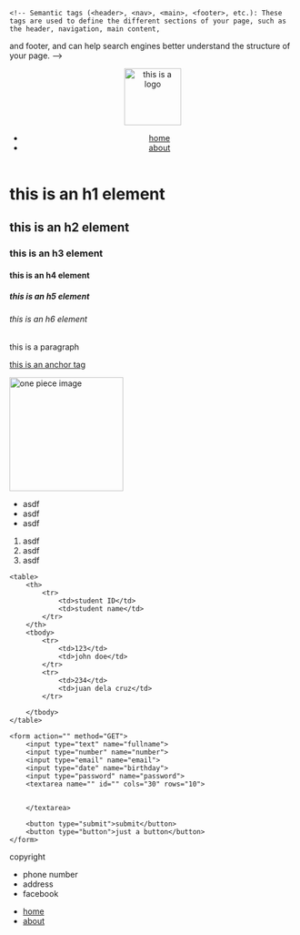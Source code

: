 <!DOCTYPE html> <!-- This line declares the document type as HTML, which is necessary for the browser to interpret the code correctly. -->
<html lang="en"> <!--This line marks the beginning of the HTML document. The "lang" attribute specifies the language of the document, in this case, English.-->
<head><!--This tag marks the beginning of the head section of the HTML document, which contains information about the document but is not displayed on the page itself.-->
    <meta charset="UTF-8"><!--This line specifies the character encoding used for the document, which is necessary for the browser to correctly display special characters.-->
    <meta http-equiv="X-UA-Compatible" content="IE=edge"><!--This line specifies the compatibility mode for the document, specifically for Internet Explorer.-->
    <meta name="viewport" content="width=device-width, initial-scale=1.0"><!--This line specifies the viewport settings for the document, which affects how the page is displayed on different devices with different screen sizes.-->
    <title>r10 HTML and CSS</title><!--This line specifies the title of the document, which is displayed in the browser's title bar and is used by search engines to index the page.-->
</head>



<body><!--This tag marks the beginning of the body section of the HTML document, which contains the visible content of the page.-->
    


    <!-- Semantic tags (<header>, <nav>, <main>, <footer>, etc.): These tags are used to define the different sections of your page, such as the header, navigation, main content, 
and footer, and can help search engines better understand the structure of your page. -->
<header>   
    <img src="https://www.tailorbrands.com/wp-content/uploads/2020/07/mcdonalds-logo.jpg" alt="this is a logo" width="100px">
    <nav>
        <ul>
            <li><a href="#">home</a></li>
            <li><a href="#">about</a></li>
        </ul>
    </nav>
</header>
 
<main>
<!-- Headings (<h1>, <h2>, <h3>, etc.): These tags are used to define the headings and subheadings of your page, with <h1> being the most important and <h6> being the 
least important. -->
<h1>this is an h1 element</h1>
<h2>this is an h2 element</h2>
<h3>this is an h3 element</h3>
<h4>this is an h4 element</h4>
<h5>this is an h5 element</h5>
<h6>this is an h6 element</h6>

<!-- Paragraphs (<p>): These tags are used to define paragraphs of text on your page. -->
<p>this is a paragraph</p>

<!-- Links (<a>): These tags are used to create links to other web pages, images, or files. -->
<a href="https://www.google.com/" target="_blank">this is an anchor tag</a>

<!-- Images (<img>): These tags are used to insert images into your page. -->
<img src="https://m.media-amazon.com/images/M/MV5BODcwNWE3OTMtMDc3MS00NDFjLWE1OTAtNDU3NjgxODMxY2UyXkEyXkFqcGdeQXVyNTAyODkwOQ@@._V1_FMjpg_UX1000_.jpg" alt="one piece image" width="200px" height="200px">

<!-- Lists (<ul>, <ol>, <li>): These tags are used to define unordered and ordered lists, with <li> being used to define each list item. -->
<ul>
    <li>asdf</li>
    <li>asdf</li>
    <li>asdf</li>
</ul>

<ol>
    <li>asdf</li>
    <li>asdf</li>
    <li>asdf</li>
</ol>

<!-- Tables (<table>, <tr>, <td>): These tags are used to define tables on your page, with <tr> defining each row and <td> defining each cell. -->
    <table>
        <th>
            <tr>
                <td>student ID</td>
                <td>student name</td>
            </tr>
        </th>
        <tbody>
            <tr>
                <td>123</td>
                <td>john doe</td>
            </tr>
            <tr>
                <td>234</td>
                <td>juan dela cruz</td>
            </tr>

        </tbody>
    </table>

<!-- Forms (<form>, <input>, <label>, etc.): These tags are used to create forms on your page that allow users to submit information. -->
    <form action="" method="GET">
        <input type="text" name="fullname">
        <input type="number" name="number">
        <input type="email" name="email">
        <input type="date" name="birthday">
        <input type="password" name="password">
        <textarea name="" id="" cols="30" rows="10">
        

        </textarea>

        <button type="submit">submit</button>
        <button type="button">just a button</button>
    </form>
</main>

<footer>
    <p>copyright</p>
    <ul>
        <li>phone number</li>
        <li>address</li>
        <li>facebook</li>
    </ul>
    <nav>
        <ul>
            <li><a href="#">home</a></li>
            <li><a href="#">about</a></li>
        </ul>
    </nav>
</footer>
</body>
</html>
